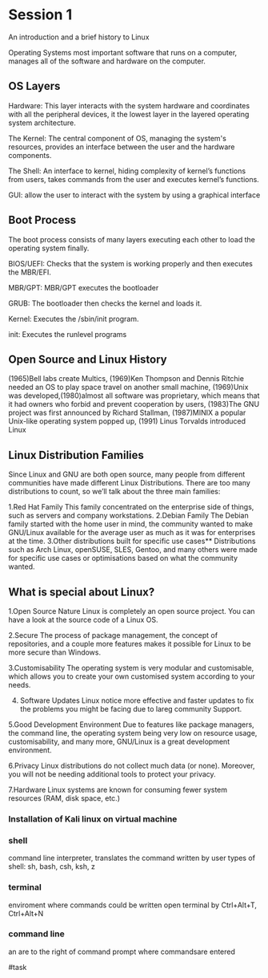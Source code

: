 # Session 1


An introduction and a brief history to Linux 

Operating Systems
most important software that runs on a computer, manages all of the software and hardware on the computer.

## OS Layers

Hardware: This layer interacts with the system hardware and coordinates with all the peripheral devices, it the lowest layer in the layered operating system architecture.

The Kernel: The central component of OS, managing the system's resources, provides an interface between the user and the hardware components.

The Shell: An interface to kernel, hiding complexity of kernel’s functions from users, takes commands from the user and executes kernel’s functions.

GUI: allow the user to interact with the system by using a graphical interface


## Boot Process
The boot process consists of many layers executing each other to load the operating system finally.

BIOS/UEFI: Checks that the system is working properly and then executes the MBR/EFI.

MBR/GPT: MBR/GPT executes the bootloader 

GRUB: The bootloader then checks the kernel and loads it.

Kernel: Executes the /sbin/init program.

init: Executes the runlevel programs

## Open Source and Linux History

(1965)Bell labs create Multics, (1969)Ken Thompson and Dennis Ritchie needed an OS to play space travel on another small machine,
(1969)Unix was developed,(1980)almost all software was proprietary, which means that it had owners who forbid and prevent cooperation by users,
(1983)The GNU project was first announced by Richard Stallman, (1987)MINIX a popular Unix-like operating system popped up, (1991) Linus Torvalds introduced Linux

## Linux Distribution Families
Since Linux and GNU are both open source, many people from different communities have made different Linux Distributions.
There are too many distributions to count, so we’ll talk about the three main families:

1.Red Hat Family
This family concentrated on the enterprise side of things, such as servers and company workstations.
2.Debian Family
The Debian family started with the home user in mind, the community wanted to make GNU/Linux available for the average user as much as it was for enterprises at the time.
3.Other distributions built for specific use cases**
Distributions such as Arch Linux, openSUSE, SLES, Gentoo, and many others were made for specific use cases or optimisations based on what the community wanted.

## What is special about Linux?

1.Open Source Nature
Linux is completely an open source project. You can have a look at the source code of a Linux OS.

2.Secure
The process of package management, the concept of repositories, and a couple more features makes it possible for Linux to be more secure than Windows.

3.Customisability
The operating system is very modular and customisable, which allows you to create your own customised system according to your needs.

4. Software Updates
Linux notice more effective and faster updates to fix the problems you might be facing due to lareg community Support.

5.Good Development Environment
Due to features like package managers, the command line, the operating system being very low on resource usage, customisability, and many more, GNU/Linux is a great development environment.

6.Privacy
Linux distributions do not collect much data (or none). Moreover, you will not be needing additional tools to protect your privacy.

7.Hardware
Linux systems are known for consuming fewer system resources (RAM, disk space, etc.)


### Installation of Kali linux on virtual machine

### shell
command line interpreter, translates the command written by user
types of shell: sh, bash, csh, ksh, z

### terminal
enviroment where commands could be written
open terminal by Ctrl+Alt+T, Ctrl+Alt+N	

### command line
an are to the right of command prompt where commandsare entered


#task


